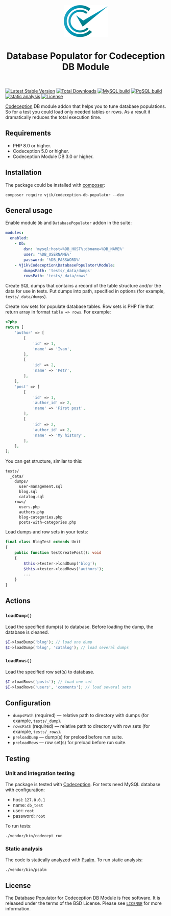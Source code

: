<p align="center">
    <img src="codeception-logo.png" height="100">
    <h1 align="center">Database Populator for Codeception DB Module</h1>
    <br>
</p>

[![Latest Stable Version](https://poser.pugx.org/vjik/codeception-db-populator/v)](https://packagist.org/packages/vjik/codeception-db-populator)
[![Total Downloads](https://poser.pugx.org/vjik/codeception-db-populator/downloads)](https://packagist.org/packages/vjik/codeception-db-populator)
[![MySQL build](https://github.com/vjik/codeception-db-populator/actions/workflows/build-mysql.yml/badge.svg)](https://github.com/vjik/codeception-db-populator/actions/workflows/build-mysql.yml)
[![PgSQL build](https://github.com/vjik/codeception-db-populator/actions/workflows/build-pgsql.yml/badge.svg)](https://github.com/vjik/codeception-db-populator/actions/workflows/build-pgsql.yml)
[![static analysis](https://github.com/vjik/codeception-db-populator/actions/workflows/static.yml/badge.svg)](https://github.com/vjik/codeception-db-populator/actions/workflows/static.yml)
[![License](https://poser.pugx.org/vjik/codeception-db-populator/license)](/LICENSE)

[Codeception](https://codeception.com/) DB module addon that helps you to tune database populations. 
So for a test you could load only needed tables or rows. As a result it dramatically reduces the total execution time.

## Requirements

- PHP 8.0 or higher.
- Codeception 5.0 or higher.
- Codeception Module DB 3.0 or higher.

## Installation

The package could be installed with [composer](https://getcomposer.org/download/):

```shell
composer require vjik/codeception-db-populator --dev
```
## General usage

Enable module `Db` and `DatabasePopulator` addon in the suite:

```yml
modules:
  enabled:
    - Db:
        dsn: 'mysql:host=%DB_HOST%;dbname=%DB_NAME%'
        user: '%DB_USERNAME%'
        password: '%DB_PASSWORD%'
    - Vjik\Codeception\DatabasePopulator\Module:
        dumpsPath: 'tests/_data/dumps'
        rowsPath: 'tests/_data/rows'
```

Create SQL dumps that contains a record of the table structure and/or the data for use in tests.
Put dumps into path, specified in options (for example, `tests/_data/dumps`).

Create row sets for populate database tables. Row sets is PHP file that return array in format `table => rows`.
For example:

```php
<?php
return [
    'author' => [
        [
            'id' => 1,
            'name' => 'Ivan',
        ],
        [
            'id' => 2,
            'name' => 'Petr',
        ],
    ],
    'post' => [
        [
            'id' => 1,
            'author_id' => 2,
            'name' => 'First post',
        ],
        [
            'id' => 2,
            'author_id' => 2,
            'name' => 'My history',
        ],
    ],
];
```

You can get structure, similar to this:

```
tests/
  _data/
    dumps/
      user-management.sql
      blog.sql
      catalog.sql
    rows/
      users.php
      authors.php
      blog-categories.php
      posts-with-categories.php
```

Load dumps and row sets in your tests:

```php
final class BlogTest extends Unit
{
    public function testCreatePost(): void
    {
        $this->tester->loadDump('blog');
        $this->tester->loadRows('authors');
        ...
    }
}
```

## Actions

### `loadDump()`

Load the specified dump(s) to database. Before loading the dump, the database is cleaned.

```php
$I->loadDump('blog'); // load one dump
$I->loadDump('blog', 'catalog'); // load several dumps
```

### `loadRows()`

Load the specified row set(s) to database.

```php
$I->loadRows('posts'); // load one set
$I->loadRows('users', 'comments'); // load several sets
```

## Configuration


- `dumpsPath` (required) — relative path to directory with dumps (for example, `tests/_dump`).
- `rowsPath` (required) — relative path to directory with row sets (for example, `tests/_rows`).
- `preloadDump` — dump(s) for preload before run suite.
- `preloadRows` — row set(s) for preload before run suite.

## Testing

### Unit and integration testing

The package is tested with [Codeception](https://codeception.com/). For tests need MySQL database with configuration:

- host: `127.0.0.1`
- name: `db_test`
- user: `root`
- password: `root`

To run tests:

```shell
./vendor/bin/codecept run
```

### Static analysis

The code is statically analyzed with [Psalm](https://psalm.dev/). To run static analysis:

```shell
./vendor/bin/psalm
```

## License

The Database Populator for Codeception DB Module is free software. It is released under the terms of the BSD License. Please see [`LICENSE`](./LICENSE.md) for more information.
